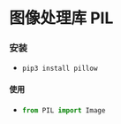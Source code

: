 # 图像处理库 PIL

### 安装

- ```shell
  pip3 install pillow
  ```

#### 使用

- ```python
  from PIL import Image
  ```


